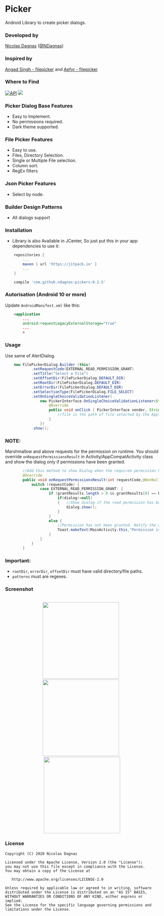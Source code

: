 # Picker
Android Library to create picker dialogs.

### Developed by
[Nicolas Dagnas](https://www.github.com/ndagnas) ([@NDagnas](https://www.twitter.com/NDagnas))

### Inspired by
[Angad Singh - filepicker](https://www.github.com/angads25/android-filepicker) and [Aefyr - filepicker](https://www.github.com/Aefyr/android-filepicker)

### Where to Find
[![API](https://img.shields.io/badge/API-23%2B-brightgreen.svg?style=flat)](https://android-arsenal.com/api?level=23) [![](https://jitpack.io/v/ndagnas/android-pickers.svg)](https://jitpack.io/#ndagnas/android-pickers)

### Picker Dialog Base Features
* Easy to Implement.
* No permissions required.
* Dark theme supported.

### File Picker Features
* Easy to use.
* Files, Directory Selection.
* Single or Multiple File selection.
* Column sort.
* RegEx filters

### Json Picker Features
* Select by node.

### Builder Design Patterns
* All dialogs support

### Installation
* Library is also Available in JCenter, So just put this in your app dependencies to use it:
```gradle
    repositories {
		...
        maven { url 'https://jitpack.io' }
		...
    }
```

```gradle
    compile 'com.github.ndagnas:pickers:0.2.5'
```

### Autorisation (Android 10 or more)
Update `AndroidManifest.xml` like this:

```xml
	<application
		...
		android:requestLegacyExternalStorage="true"
		...
		>
```

### Usage
Use same of AlertDialog.

```java
	new FilePickerDialog.Builder (this)
			.setRequestCode(EXTERNAL_READ_PERMISSION_GRANT)
			.setTitle("Select a File")
			.setOffsetDir(FilePickerDialog.DEFAULT_DIR)
			.setRootDir(FilePickerDialog.DEFAULT_DIR)
			.setErrorDir(FilePickerDialog.DEFAULT_DIR)
			.setSelectionType(FilePickerDialog.FILE_SELECT)
			.setOnSingleChoiceValidationListener(
				new PickerInterface.OnSingleChoiceValidationListener<String>() {
					@Override
					public void onClick ( PickerInterface sender, String result ) {
						//file is the path of file selected by the Application User.
					}
				})
			.show();
```

### NOTE:
Marshmallow and above requests for the permission on runtime. You should override `onRequestPermissionsResult` in Activity/AppCompatActivity class and show the dialog only if permissions have been granted.

```java
        //Add this method to show Dialog when the required permission has been granted to the app.
        @Override
        public void onRequestPermissionsResult(int requestCode,@NonNull String permissions[],@NonNull int[] grantResults) {
            switch (requestCode) {
                case EXTERNAL_READ_PERMISSION_GRANT: {
                    if (grantResults.length > 0 && grantResults[0] == PackageManager.PERMISSION_GRANTED) {
                        if(dialog!=null)
                        {   //Show dialog if the read permission has been granted.
                            dialog.show();
                        }
                    }
                    else {
                        //Permission has not been granted. Notify the user.
                        Toast.makeText(MainActivity.this,"Permission is Required for getting list of files",Toast.LENGTH_SHORT).show();
                    }
                }
            }
        }
```

### Important:
* `rootDir`, `errorDir`, `offsetDir` must have valid directory/file paths.
* `patterns` must are regexes.

### Screenshot
<p align="center">
 </br>
 <img src="screenshots/file_picker.jpg" width="250">
 &nbsp;
 <img src="screenshots/file_picker_dark.jpg" width="250">
 &nbsp;
 <img src="screenshots/json_picker.jpg" width="250">
</p>

### License
    Copyright (C) 2020 Nicolas Dagnas

    Licensed under the Apache License, Version 2.0 (the "License");
    you may not use this file except in compliance with the License.
    You may obtain a copy of the License at

       http://www.apache.org/licenses/LICENSE-2.0

    Unless required by applicable law or agreed to in writing, software
    distributed under the License is distributed on an "AS IS" BASIS,
    WITHOUT WARRANTIES OR CONDITIONS OF ANY KIND, either express or implied.
    See the License for the specific language governing permissions and
    limitations under the License.